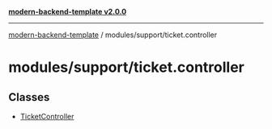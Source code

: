 [**modern-backend-template v2.0.0**](../../../README.md)

***

[modern-backend-template](../../../modules.md) / modules/support/ticket.controller

# modules/support/ticket.controller

## Classes

- [TicketController](classes/TicketController.md)
